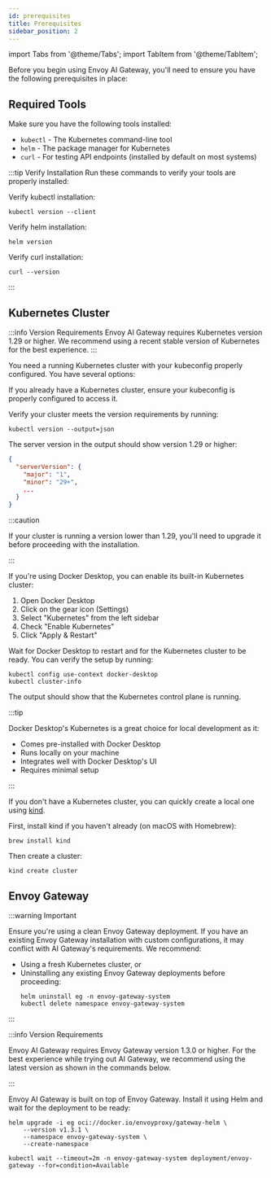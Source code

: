 ```yaml
---
id: prerequisites
title: Prerequisites
sidebar_position: 2
---
```


import Tabs from '@theme/Tabs';
import TabItem from '@theme/TabItem';

Before you begin using Envoy AI Gateway, you'll need to ensure you have the following prerequisites in place:

## Required Tools

Make sure you have the following tools installed:

- `kubectl` - The Kubernetes command-line tool
- `helm` - The package manager for Kubernetes
- `curl` - For testing API endpoints (installed by default on most systems)

:::tip Verify Installation
Run these commands to verify your tools are properly installed:

Verify kubectl installation:
```shell
kubectl version --client
```

Verify helm installation:
```shell
helm version
```

Verify curl installation:
```shell
curl --version
```
:::

## Kubernetes Cluster

:::info Version Requirements
Envoy AI Gateway requires Kubernetes version 1.29 or higher. We recommend using a recent stable version of Kubernetes for the best experience.
:::

You need a running Kubernetes cluster with your kubeconfig properly configured. You have several options:

<Tabs>
<TabItem value="existing" label="Existing Cluster" default>

If you already have a Kubernetes cluster, ensure your kubeconfig is properly configured to access it.

Verify your cluster meets the version requirements by running:
```shell
kubectl version --output=json
```

The server version in the output should show version 1.29 or higher:
```json
{
  "serverVersion": {
    "major": "1",
    "minor": "29+",
    ...
  }
}
```

:::caution

If your cluster is running a version lower than 1.29, you'll need to upgrade it before proceeding with the installation.

:::

</TabItem>
<TabItem value="docker-desktop" label="Docker Desktop">

If you're using Docker Desktop, you can enable its built-in Kubernetes cluster:

1. Open Docker Desktop
2. Click on the gear icon (Settings)
3. Select "Kubernetes" from the left sidebar
4. Check "Enable Kubernetes"
5. Click "Apply & Restart"

Wait for Docker Desktop to restart and for the Kubernetes cluster to be ready. You can verify the setup by running:

```shell
kubectl config use-context docker-desktop
kubectl cluster-info
```

The output should show that the Kubernetes control plane is running.

:::tip

Docker Desktop's Kubernetes is a great choice for local development as it:
- Comes pre-installed with Docker Desktop
- Runs locally on your machine
- Integrates well with Docker Desktop's UI
- Requires minimal setup

:::

</TabItem>
<TabItem value="kind" label="Local Kind Cluster">

If you don't have a Kubernetes cluster, you can quickly create a local one using [kind](https://kind.sigs.k8s.io/).

First, install kind if you haven't already (on macOS with Homebrew):
```shell
brew install kind
```

Then create a cluster:
```shell
kind create cluster
```

</TabItem>
</Tabs>

## Envoy Gateway

:::warning Important

Ensure you're using a clean Envoy Gateway deployment. If you have an existing Envoy Gateway installation with custom configurations, it may conflict with AI Gateway's requirements. We recommend:
- Using a fresh Kubernetes cluster, or
- Uninstalling any existing Envoy Gateway deployments before proceeding:
  ```shell
  helm uninstall eg -n envoy-gateway-system
  kubectl delete namespace envoy-gateway-system
  ```

:::

:::info Version Requirements

Envoy AI Gateway requires Envoy Gateway version 1.3.0 or higher. For the best experience while trying out AI Gateway, we recommend using the latest version as shown in the commands below.

:::

Envoy AI Gateway is built on top of Envoy Gateway. Install it using Helm and wait for the deployment to be ready:

```shell
helm upgrade -i eg oci://docker.io/envoyproxy/gateway-helm \
    --version v1.3.1 \
    --namespace envoy-gateway-system \
    --create-namespace

kubectl wait --timeout=2m -n envoy-gateway-system deployment/envoy-gateway --for=condition=Available
```
